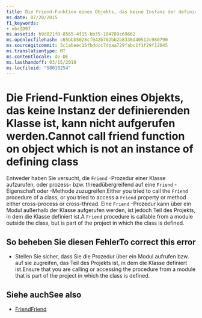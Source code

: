 ```yaml
---
title: Die Friend-Funktion eines Objekts, das keine Instanz der definierenden Klasse ist, kann nicht aufgerufen werden.
ms.date: 07/20/2015
f1_keywords:
- vbrID97
ms.assetid: b9d821f0-8565-4f15-bb35-184789c69662
ms.openlocfilehash: c65bbb5028cf042b702bb2b8336d40512c980790
ms.sourcegitcommit: 5c1abeec15fbddcc7dbaa729fabc1f1f29f12045
ms.translationtype: MT
ms.contentlocale: de-DE
ms.lasthandoff: 03/15/2019
ms.locfileid: "58018254"
---
```

# <a name="cannot-call-friend-function-on-object-which-is-not-an-instance-of-defining-class"></a><span data-ttu-id="905c8-102">Die Friend-Funktion eines Objekts, das keine Instanz der definierenden Klasse ist, kann nicht aufgerufen werden.</span><span class="sxs-lookup"><span data-stu-id="905c8-102">Cannot call friend function on object which is not an instance of defining class</span></span>
<span data-ttu-id="905c8-103">Entweder haben Sie versucht, die `Friend` -Prozedur einer Klasse aufzurufen, oder prozess- bzw. threadübergreifend auf eine `Friend` -Eigenschaft oder -Methode zuzugreifen.</span><span class="sxs-lookup"><span data-stu-id="905c8-103">Either you tried to call the `Friend` procedure of a class, or you tried to access a `Friend` property or method either cross-process or cross-thread.</span></span> <span data-ttu-id="905c8-104">Eine `Friend` -Prozedur kann über ein Modul außerhalb der Klasse aufgerufen werden, ist jedoch Teil des Projekts, in dem die Klasse definiert ist.</span><span class="sxs-lookup"><span data-stu-id="905c8-104">A `Friend` procedure is callable from a module outside the class, but is part of the project in which the class is defined.</span></span>  
  
## <a name="to-correct-this-error"></a><span data-ttu-id="905c8-105">So beheben Sie diesen Fehler</span><span class="sxs-lookup"><span data-stu-id="905c8-105">To correct this error</span></span>  
  
-   <span data-ttu-id="905c8-106">Stellen Sie sicher, dass Sie die Prozedur über ein Modul aufrufen bzw. auf sie zugreifen, das Teil des Projekts ist, in dem die Klasse definiert ist.</span><span class="sxs-lookup"><span data-stu-id="905c8-106">Ensure that you are calling or accessing the procedure from a module that is part of the project in which the class is defined.</span></span>  
  
## <a name="see-also"></a><span data-ttu-id="905c8-107">Siehe auch</span><span class="sxs-lookup"><span data-stu-id="905c8-107">See also</span></span>

- [<span data-ttu-id="905c8-108">Friend</span><span class="sxs-lookup"><span data-stu-id="905c8-108">Friend</span></span>](../../visual-basic/language-reference/modifiers/friend.md)
